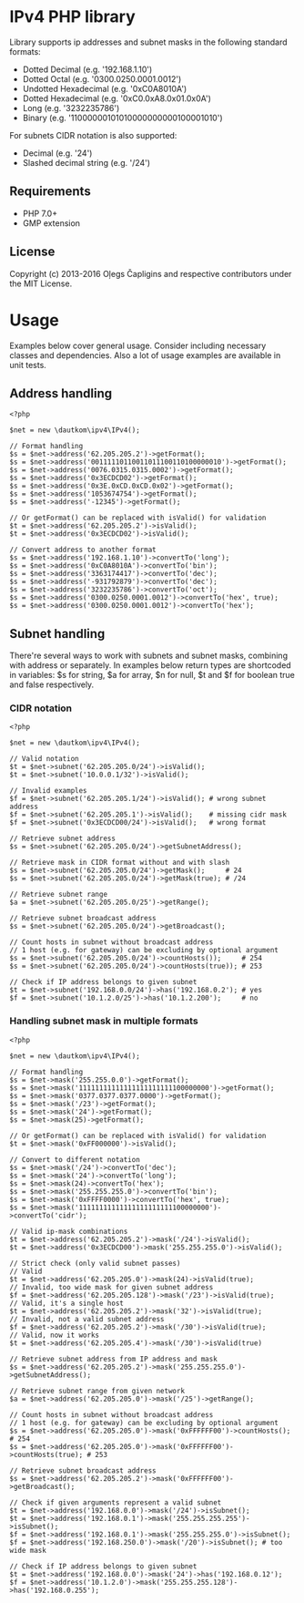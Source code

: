 # IPv4 PHP library

Library supports ip addresses and subnet masks in the following standard formats:

* Dotted Decimal (e.g. '192.168.1.10')
* Dotted Octal (e.g. '0300.0250.0001.0012')
* Undotted Hexadecimal (e.g. '0xC0A8010A')
* Dotted Hexadecimal (e.g. '0xC0.0xA8.0x01.0x0A')
* Long (e.g. '3232235786')
* Binary (e.g. '11000000101010000000000100001010')

For subnets CIDR notation is also supported:

* Decimal (e.g. '24')
* Slashed decimal string (e.g. '/24')

## Requirements

* PHP 7.0+
* GMP extension

## License

Copyright (c) 2013-2016 Oļegs Čapligins and respective contributors under the MIT License.

# Usage

Examples below cover general usage. Consider including necessary classes and dependencies.
Also a lot of usage examples are available in unit tests.

## Address handling

    <?php
    
    $net = new \dautkom\ipv4\IPv4(); 
    
    // Format handling
    $s = $net->address('62.205.205.2')->getFormat();
    $s = $net->address('00111110110011011100110100000010')->getFormat();
    $s = $net->address('0076.0315.0315.0002')->getFormat();
    $s = $net->address('0x3ECDCD02')->getFormat();
    $s = $net->address('0x3E.0xCD.0xCD.0x02')->getFormat();
    $s = $net->address('1053674754')->getFormat();
    $s = $net->address('-12345')->getFormat();
    
    // Or getFormat() can be replaced with isValid() for validation
    $t = $net->address('62.205.205.2')->isValid();
    $t = $net->address('0x3ECDCD02')->isValid();
    
    // Convert address to another format
    $s = $net->address('192.168.1.10')->convertTo('long');
    $s = $net->address('0xC0A8010A')->convertTo('bin');
    $s = $net->address('3363174417')->convertTo('dec');
    $s = $net->address('-931792879')->convertTo('dec');
    $s = $net->address('3232235786')->convertTo('oct');
    $s = $net->address('0300.0250.0001.0012')->convertTo('hex', true);
    $s = $net->address('0300.0250.0001.0012')->convertTo('hex');

## Subnet handling

There're several ways to work with subnets and subnet masks, combining with address or separately. In examples below return types are shortcoded in variables: $s for string, $a for array, $n for null, $t and $f for boolean true and false respectively.

### CIDR notation

    <?php
    
    $net = new \dautkom\ipv4\IPv4();
    
    // Valid notation
    $t = $net->subnet('62.205.205.0/24')->isValid();
    $t = $net->subnet('10.0.0.1/32')->isValid();
        
    // Invalid examples
    $f = $net->subnet('62.205.205.1/24')->isValid(); # wrong subnet address
    $f = $net->subnet('62.205.205.1')->isValid();    # missing cidr mask
    $f = $net->subnet('0x3ECDCD00/24')->isValid();   # wrong format
    
    // Retrieve subnet address
    $s = $net->subnet('62.205.205.0/24')->getSubnetAddress();
    
    // Retrieve mask in CIDR format without and with slash
    $s = $net->subnet('62.205.205.0/24')->getMask();     # 24
    $s = $net->subnet('62.205.205.0/24')->getMask(true); # /24
    
    // Retrieve subnet range
    $a = $net->subnet('62.205.205.0/25')->getRange();
    
    // Retrieve subnet broadcast address
    $s = $net->subnet('62.205.205.0/24')->getBroadcast();
    
    // Count hosts in subnet without broadcast address
    // 1 host (e.g. for gateway) can be excluding by optional argument
    $s = $net->subnet('62.205.205.0/24')->countHosts());     # 254
    $s = $net->subnet('62.205.205.0/24')->countHosts(true)); # 253
    
    // Check if IP address belongs to given subnet
    $t = $net->subnet('192.168.0.0/24')->has('192.168.0.2'); # yes
    $f = $net->subnet('10.1.2.0/25')->has('10.1.2.200');     # no

### Handling subnet mask in multiple formats

    <?php
    
    $net = new \dautkom\ipv4\IPv4();
    
    // Format handling
    $s = $net->mask('255.255.0.0')->getFormat();
    $s = $net->mask('11111111111111111111111100000000')->getFormat();
    $s = $net->mask('0377.0377.0377.0000')->getFormat();
    $s = $net->mask('/23')->getFormat();
    $s = $net->mask('24')->getFormat();
    $s = $net->mask(25)->getFormat();
    
    // Or getFormat() can be replaced with isValid() for validation
    $t = $net->mask('0xFF000000')->isValid();
    
    // Convert to different notation
    $s = $net->mask('/24')->convertTo('dec');
    $s = $net->mask('24')->convertTo('long');
    $s = $net->mask(24)->convertTo('hex');
    $s = $net->mask('255.255.255.0')->convertTo('bin');
    $s = $net->mask('0xFFFF0000')->convertTo('hex', true);
    $s = $net->mask('11111111111111111111111100000000')->convertTo('cidr');
    
    // Valid ip-mask combinations
    $t = $net->address('62.205.205.2')->mask('/24')->isValid();
    $t = $net->address('0x3ECDCD00')->mask('255.255.255.0')->isValid();
    
    // Strict check (only valid subnet passes)
    // Valid
    $t = $net->address('62.205.205.0')->mask(24)->isValid(true);
    // Invalid, too wide mask for given subnet address
    $f = $net->address('62.205.205.128')->mask('/23')->isValid(true);
    // Valid, it's a single host
    $t = $net->address('62.205.205.2')->mask('32')->isValid(true);
    // Invalid, not a valid subnet address
    $f = $net->address('62.205.205.2')->mask('/30')->isValid(true);
    // Valid, now it works
    $t = $net->address('62.205.205.4')->mask('/30')->isValid(true)
    
    // Retrieve subnet address from IP address and mask
    $s = $net->address('62.205.205.2')->mask('255.255.255.0')->getSubnetAddress();
    
    // Retrieve subnet range from given network
    $a = $net->address('62.205.205.0')->mask('/25')->getRange();
    
    // Count hosts in subnet without broadcast address
    // 1 host (e.g. for gateway) can be excluding by optional argument
    $s = $net->address('62.205.205.0')->mask('0xFFFFFF00')->countHosts();     # 254
    $s = $net->address('62.205.205.0')->mask('0xFFFFFF00')->countHosts(true); # 253
    
    // Retrieve subnet broadcast address
    $s = $net->address('62.205.205.2')->mask('0xFFFFFF00')->getBroadcast();
    
    // Check if given arguments represent a valid subnet
    $t = $net->address('192.168.0.0')->mask('/24')->isSubnet();
    $t = $net->address('192.168.0.1')->mask('255.255.255.255')->isSubnet();
    $f = $net->address('192.168.0.1')->mask('255.255.255.0')->isSubnet();
    $f = $net->address('192.168.250.0')->mask('/20')->isSubnet(); # too wide mask
    
    // Check if IP address belongs to given subnet
    $t = $net->address('192.168.0.0')->mask('24')->has('192.168.0.12');
    $f = $net->address('10.1.2.0')->mask('255.255.255.128')->has('192.168.0.255');
